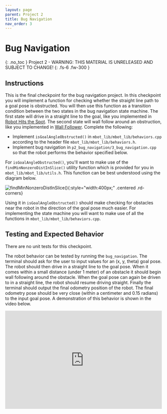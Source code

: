 ```yaml
---
layout: page
parent: Project 2
title: Bug Navigation
nav_order: 3
---
```


# Bug Navigation
{: .no_toc }
Project 2 - WARNING: THIS MATERIAL IS UNRELEASED AND SUBJECT TO CHANGE!
{: .fs-6 .fw-300 }

## Instructions

This is the final checkpoint for the bug navigation project. In this checkpoint you will implement a function for checking whether the straight line path to a goal pose is obstructed. You will then use this function as a transition condition between the two states in the bug navigation state machine. The first state will drive in a straight line to the goal, like you implemented in [Robot Hits the Spot](https://robotics102.org/um-f24/project_2/2_hit_the_spot.html). The second state will wall follow around an obstruction, like you implemented in [Wall Follower](https://robotics102.org/um-f24/project_1/5_wall_follower.html). Complete the following:

- Implement ```isGoalAngleObstructed()``` in ```mbot_lib/mbot_lib/behaviors.cpp``` according to the header file ```mbot_lib/mbot_lib/behaviors.h```.
- Implement bug navigation in ```p2_bug_navigation/3_bug_navigation.cpp``` so that the robot performs the behavior specified below.

For ```isGoalAngleObstructed()```, you'll want to make use of the ```findMinNonzeroDistInSlice()``` utility function which is provided for you in ```mbot_lib/mbot_lib/utils.h```. This function can be best understood using the diagram below.

![findMinNonzeroDistInSlice()](https://robotics102.org/um-f24/assets/images/p2/find_min_in_slice.png){:style="width:400px;" .centered .rd-corners}

Using it in ```isGoalAngleObstructed()``` should make checking for obstacles near the robot in the direction of the goal pose much easier. For implementing the state machine you will want to make use of all the functions in ```mbot_lib/mbot_lib/behaviors.cpp```.

## Testing and Expected Behavior

There are no unit tests for this checkpoint.

The robot behavior can be tested by running the ```bug_navigation```. The terminal should ask for the user to input values for an (x, y, theta) goal pose. The robot should then drive in a straight line to the goal pose. When it comes within a small distance (under 1 meter) of an obstacle it should begin wall following around the obstacle. When the goal pose can again be driven to in a straight line, the robot should resume driving straight.  Finally the terminal should output the final odometry position of the robot. The final odometry pose should be very close (within a centimeter and 0.15 radians) to the input goal pose. A demonstration of this behavior is shown in the video below.

<iframe style="max-width: 100%;" class="centered" width="560" height="315" src="https://www.youtube.com/embed/WvheWNQ9LaU" title="YouTube video player" frameborder="0" allow="accelerometer; autoplay; clipboard-write; encrypted-media; gyroscope; picture-in-picture" allowfullscreen></iframe>